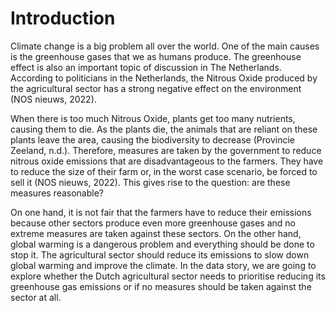 # Introduction
Climate change is a big problem all over the world. One of the main causes is the greenhouse gases that we as humans produce. The greenhouse effect is also an important topic of discussion in The Netherlands. According to politicians in the Netherlands, the Nitrous Oxide produced by the agricultural sector has a strong negative effect on the environment (NOS nieuws, 2022).  

When there is too much Nitrous Oxide, plants get too many nutrients, causing them to die. As the plants die, the animals that are reliant on these plants leave the area, causing the biodiversity to decrease (Provincie Zeeland, n.d.). Therefore, measures are taken by the government to reduce nitrous oxide emissions that are disadvantageous to the farmers. They have to reduce the size of their farm or, in the worst case scenario, be forced to sell it (NOS nieuws, 2022). This gives rise to the question: are these measures reasonable?

On one hand, it is not fair that the farmers have to reduce their emissions because other sectors produce even more greenhouse gases and no extreme measures are taken against these sectors. On the other hand, global warming is a dangerous problem and everything should be done to stop it. The agricultural sector should reduce its emissions to slow down global warming and improve the climate.  In the data story, we are going to explore whether the Dutch agricultural sector needs to prioritise reducing its greenhouse gas emissions or if no measures should be taken against the sector at all.
